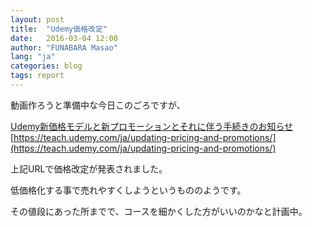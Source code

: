 ```yaml
---
layout: post
title:  "Udemy価格改定"
date:   2016-03-04 12:00
author: "FUNABARA Masao"
lang: "ja"
categories: blog
tags: report
---
```


動画作ろうと準備中な今日このごろですが、

[Udemy新価格モデルと新プロモーションとそれに伴う手続きのお知らせ](https://teach.udemy.com/ja/updating-pricing-and-promotions/)  
[https://teach.udemy.com/ja/updating-pricing-and-promotions/](https://teach.udemy.com/ja/updating-pricing-and-promotions/)

上記URLで価格改定が発表されました。

低価格化する事で売れやすくしようというもののようです。

その値段にあった所までで、コースを細かくした方がいいのかなと計画中。
